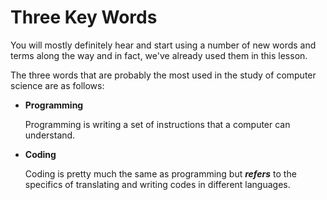 # Three Key Words

You will mostly definitely hear and start using a number of new words and terms along the way and in fact, we've already used them in this lesson.

The three words that are probably the most used in the study of computer science are as follows:

* **Programming**

  Programming is writing a set of instructions that a computer can understand.

* **Coding**

  Coding is pretty much the same as programming but ***refers*** to the specifics of translating and writing codes in different languages.
